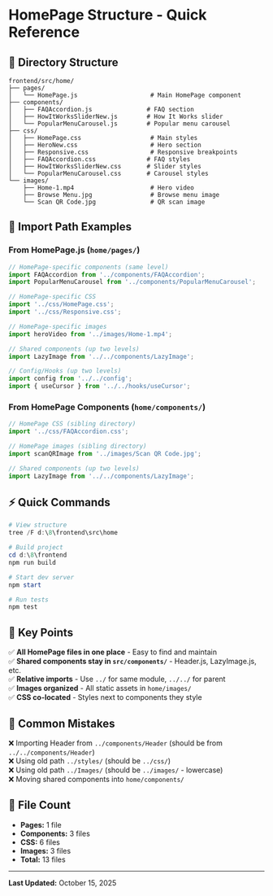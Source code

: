 # HomePage Structure - Quick Reference

## 📂 Directory Structure

```
frontend/src/home/
├── pages/
│   └── HomePage.js                    # Main HomePage component
├── components/
│   ├── FAQAccordion.js               # FAQ section
│   ├── HowItWorksSliderNew.js        # How It Works slider
│   └── PopularMenuCarousel.js        # Popular menu carousel
├── css/
│   ├── HomePage.css                   # Main styles
│   ├── HeroNew.css                    # Hero section
│   ├── Responsive.css                 # Responsive breakpoints
│   ├── FAQAccordion.css              # FAQ styles
│   ├── HowItWorksSliderNew.css       # Slider styles
│   └── PopularMenuCarousel.css       # Carousel styles
└── images/
    ├── Home-1.mp4                     # Hero video
    ├── Browse Menu.jpg                # Browse menu image
    └── Scan QR Code.jpg               # QR scan image
```

## 🔗 Import Path Examples

### From HomePage.js (`home/pages/`)

```javascript
// HomePage-specific components (same level)
import FAQAccordion from '../components/FAQAccordion';
import PopularMenuCarousel from '../components/PopularMenuCarousel';

// HomePage-specific CSS
import '../css/HomePage.css';
import '../css/Responsive.css';

// HomePage-specific images
import heroVideo from '../images/Home-1.mp4';

// Shared components (up two levels)
import LazyImage from '../../components/LazyImage';

// Config/Hooks (up two levels)
import config from '../../config';
import { useCursor } from '../../hooks/useCursor';
```

### From HomePage Components (`home/components/`)

```javascript
// HomePage CSS (sibling directory)
import '../css/FAQAccordion.css';

// HomePage images (sibling directory)
import scanQRImage from '../images/Scan QR Code.jpg';

// Shared components (up two levels)
import LazyImage from '../../components/LazyImage';
```

## ⚡ Quick Commands

```powershell
# View structure
tree /F d:\8\frontend\src\home

# Build project
cd d:\8\frontend
npm run build

# Start dev server
npm start

# Run tests
npm test
```

## 🎯 Key Points

✅ **All HomePage files in one place** - Easy to find and maintain  
✅ **Shared components stay in `src/components/`** - Header.js, LazyImage.js, etc.  
✅ **Relative imports** - Use `../` for same module, `../../` for parent  
✅ **Images organized** - All static assets in `home/images/`  
✅ **CSS co-located** - Styles next to components they style  

## 🚨 Common Mistakes

❌ Importing Header from `../components/Header` (should be from `../../components/Header`)  
❌ Using old path `../styles/` (should be `../css/`)  
❌ Using old path `../Images/` (should be `../images/` - lowercase)  
❌ Moving shared components into `home/components/`  

## 📝 File Count

- **Pages:** 1 file
- **Components:** 3 files  
- **CSS:** 6 files  
- **Images:** 3 files  
- **Total:** 13 files

---

**Last Updated:** October 15, 2025

